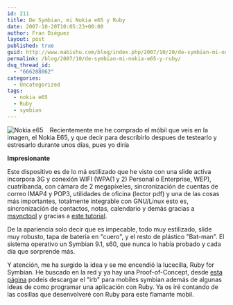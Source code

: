 ```yaml
---
id: 211
title: De Symbian, mi Nokia e65 y Ruby
date: 2007-10-20T10:05:23+00:00
author: Fran Diéguez
layout: post
published: true
guid: http://www.mabishu.com/blog/index.php/2007/10/20/de-symbian-mi-nokia-e65-y-ruby/
permalink: /blog/2007/10/de-symbian-mi-nokia-e65-y-ruby/
dsq_thread_id:
  - "666288062"
categories:
  - Uncategorized
tags:
  - nokia e65
  - Ruby
  - symbian
---
```

<img class="sinborde alignright" style="margin-right: 15px" src="/assets/image.jpg" alt="Nokia e65" align="left" />Recientemente me he comprado el móbil que veis en la imagen, el Nokia E65, y que decir para describirlo despues de testearlo y estresarlo durante unos días, pues yo diría

**Impresionante**

Este dispositivo es de lo má estilizado que he visto con una slide activa incorpora 3G y conexión WIFI (WPA(1 y 2) Personal o Enterprise, WEP), cuatribanda, con cámara de 2 megapíxeles, sincronización de cuentas de correo IMAP4 y POP3, utilidades de oficina (lector pdf) y una de las cosas más importantes, totalmente integrable con GNU/Linux esto es, sincronización de contactos, notas, calendario y demás gracias a <a title="Msynctool: sincronización de móbiles con evolution" href="http://opensync.gforge.punktart.de/repo/opensync-0.21/">msynctool</a> y gracias a <a title="Tutorial en inglés sobre el proceso de sincronización del Nokia e65 con Evolution en GNU/Linux" href="http://opensync.gforge.punktart.de/repo/opensync-0.21/">este tutorial</a>.

De la apariencia solo decir que es impecable, todo muy estilizado, slide muy robusto, tapa de batería en "cuero", y el resto de plástico "Bat-man".
El sistema operativo un Symbian 9.1, s60, que nunca lo había probado y cada día que sorprende más.

Y atención, me ha surgido la idea y se me encendió la lucecilla, Ruby for Symbian. He buscado en la red y ya hay una Proof-of-Concept, desde <a title="Ruby for Symbian" href="http://developer.symbian.com/main/tools/opensrc/ruby/index.jsp">esta página</a> podeis descargar el "irb" para mobiles symbian además de algunas ideas de como programar una aplicación con Ruby. Ya os iré contando de las cosillas que desenvolveré con Ruby para este flamante mobil.
